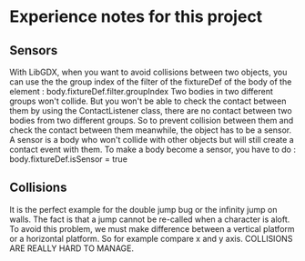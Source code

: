 # Experience notes for this project

## Sensors
With LibGDX, when you want to avoid collisions between two objects, you can use the the group index of the filter of 
the fixtureDef of the body of the element : body.fixtureDef.filter.groupIndex
Two bodies in two different groups won't collide. But you won't be able to check the contact between them by using
the ContactListener class, there are no contact between two bodies from two different groups.
So to prevent collision between them and check the contact between them meanwhile, the object has to be a sensor.
A sensor is a body who won't collide with other objects but will still create a contact event with them.
To make a body become a sensor, you have to do : body.fixtureDef.isSensor = true

## Collisions
It is the perfect example for the double jump bug or the infinity jump on walls. The fact is that a jump cannot be
re-called when a character is aloft. To avoid this problem, we must make difference between a vertical platform or a horizontal
platform. So for example compare x and y axis. COLLISIONS ARE REALLY HARD TO MANAGE.